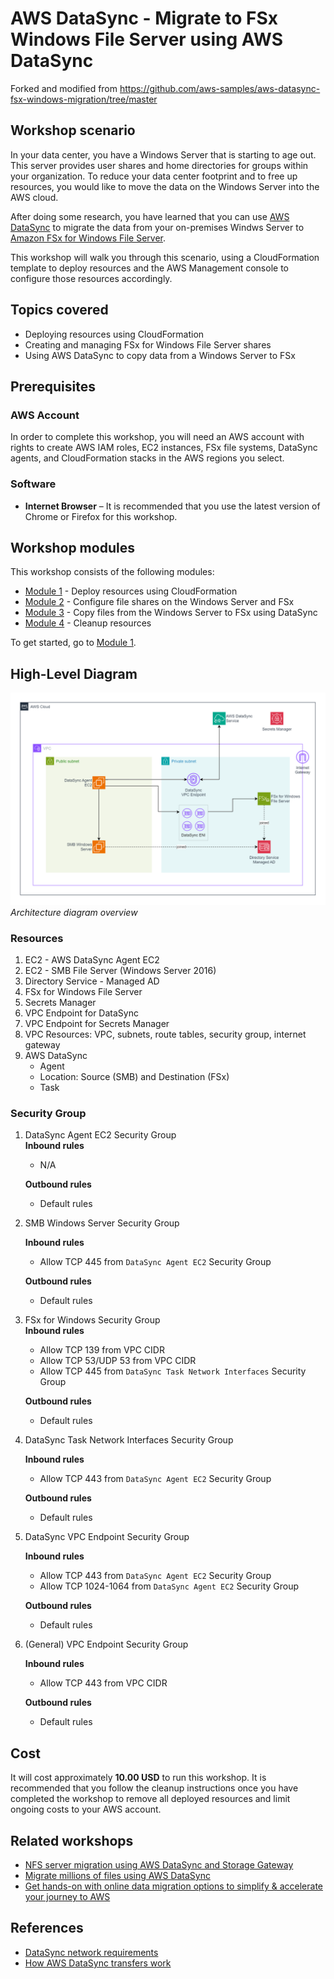 # **AWS DataSync** - Migrate to FSx Windows File Server using AWS DataSync

Forked and modified from https://github.com/aws-samples/aws-datasync-fsx-windows-migration/tree/master

## Workshop scenario

In your data center, you have a Windows Server that is starting to age out.  This server provides user shares and home directories for groups within your organization.  To reduce your data center footprint and to free up resources, you would like to move the data on the Windows Server into the AWS cloud.

After doing some research, you have learned that you can use [AWS DataSync](https://aws.amazon.com/datasync/) to migrate the data from your on-premises Windws Server to [Amazon FSx for Windows File Server](https://aws.amazon.com/fsx/windows/).

This workshop will walk you through this scenario, using a CloudFormation template to deploy resources and the AWS Management console to configure those resources accordingly.

## Topics covered

- Deploying resources using CloudFormation
- Creating and managing FSx for Windows File Server shares
- Using AWS DataSync to copy data from a Windows Server to FSx

## Prerequisites

### AWS Account

In order to complete this workshop, you will need an AWS account with rights to create AWS IAM roles, EC2 instances, FSx file systems, DataSync agents, and CloudFormation stacks in the AWS regions you select.

### Software

- **Internet Browser**  – It is recommended that you use the latest version of Chrome or Firefox for this workshop.

## Workshop modules

This workshop consists of the following modules:

- [Module 1](module1) - Deploy resources using CloudFormation
- [Module 2](module2) - Configure file shares on the Windows Server and FSx
- [Module 3](module3) - Copy files from the Windows Server to FSx using DataSync
- [Module 4](module4) - Cleanup resources

To get started, go to [Module 1](module1).

## High-Level Diagram

![](images/full-arch-v2.png)
*Architecture diagram overview*

### Resources
1. EC2 - AWS DataSync Agent EC2
1. EC2 - SMB File Server (Windows Server 2016)
1. Directory Service - Managed AD
1. FSx for Windows File Server
1. Secrets Manager
1. VPC Endpoint for DataSync
1. VPC Endpoint for Secrets Manager
1. VPC Resources: VPC, subnets, route tables, security group, internet gateway
1. AWS DataSync
    - Agent
    - Location: Source (SMB) and Destination (FSx)
    - Task

### Security Group

1. DataSync Agent EC2 Security Group  
    **Inbound rules**  
    - N/A

    **Outbound rules**  
    - Default rules

1. SMB Windows Server Security Group  

    **Inbound rules**  
    - Allow TCP 445 from `DataSync Agent EC2` Security Group

    **Outbound rules**  
    - Default rules

1. FSx for Windows Security Group  
    **Inbound rules**  
    - Allow TCP 139 from VPC CIDR
    - Allow TCP 53/UDP 53 from VPC CIDR
    - Allow TCP 445 from `DataSync Task Network Interfaces` Security Group

    **Outbound rules**  
    - Default rules

1. DataSync Task Network Interfaces Security Group  

    **Inbound rules**  
    - Allow TCP 443 from `DataSync Agent EC2` Security Group

    **Outbound rules**  
    - Default rules

1. DataSync VPC Endpoint Security Group  

    **Inbound rules**  
    - Allow TCP 443 from `DataSync Agent EC2` Security Group
    - Allow TCP 1024-1064 from `DataSync Agent EC2` Security Group

    **Outbound rules**  
    - Default rules

1. (General) VPC Endpoint Security Group  

    **Inbound rules**  
    - Allow TCP 443 from VPC CIDR

    **Outbound rules**  
    - Default rules


## Cost

It will cost approximately **10.00 USD** to run this workshop.  It is recommended that you follow the cleanup instructions once you have completed the workshop to remove all deployed resources and limit ongoing costs to your AWS account.

## Related workshops

- [NFS server migration using AWS DataSync and Storage Gateway](https://github.com/aws-samples/aws-datasync-migration-workshop/blob/master/workshops/nfs-migration)
- [Migrate millions of files using AWS DataSync](https://github.com/aws-samples/aws-datasync-migration-workshop/blob/master/workshops/nfs-million-files)
- [Get hands-on with online data migration options to simplify & accelerate your journey to AWS](https://github.com/aws-samples/aws-online-data-migration-workshop)

## References

- [DataSync network requirements](https://docs.aws.amazon.com/datasync/latest/userguide/datasync-network.html)
- [How AWS DataSync transfers work](https://docs.aws.amazon.com/datasync/latest/userguide/how-datasync-transfer-works.html)

